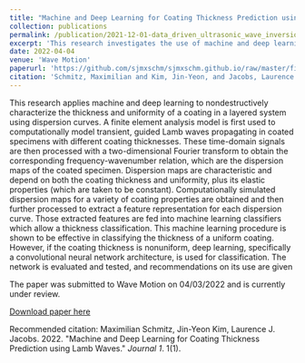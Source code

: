 ```yaml
---
title: "Machine and Deep Learning for Coating Thickness Prediction using Lamb Waves"
collection: publications
permalink: /publication/2021-12-01-data_driven_ultrasonic_wave_inversion.md
excerpt: 'This research investigates the use of machine and deep learning methods for wave inversion in nondestructive evaluation.'
date: 2022-04-04
venue: 'Wave Motion'
paperurl: 'https://github.com/sjmxschm/sjmxschm.github.io/raw/master/files/Machine_Learning_Inv_Max_Schmitz_Paper_Preprint_online.pdf'
citation: 'Schmitz, Maximilian and Kim, Jin-Yeon, and Jacobs, Laurence J.. (2022). &quot;Machine and Deep Learning for Coating Thickness Prediction using Lamb Waves.&quot; <i>Wave Motion 1</i>. 1(1).'
---
```


This research applies machine and deep learning to nondestructively characterize the thickness and uniformity of a coating in a layered system using dispersion curves. A finite element analysis model is first used to computationally model transient, guided Lamb waves propagating in coated specimens with different coating thicknesses. These time-domain signals are then processed with a two-dimensional Fourier transform to obtain the corresponding frequency-wavenumber relation, which are the dispersion maps of the coated specimen. Dispersion maps are characteristic and depend on both the coating thickness and uniformity, plus its elastic properties (which are taken to be constant). Computationally simulated dispersion maps for a variety of coating properties are obtained and then further processed to extract a feature representation for each dispersion curve. Those extracted features are fed into machine learning classifiers which allow a thickness classification. This machine learning procedure is shown to be effective in classifying the thickness of a uniform coating. However, if the coating thickness is nonuniform, deep learning, specifically a convolutional neural network architecture, is used for classification. The network is evaluated and tested, and recommendations on its use are given

The paper was submitted to Wave Motion on 04/03/2022 and is currently under review.

[Download paper here](https://github.com/sjmxschm/sjmxschm.github.io/raw/master/files/Machine_Learning_Inv_Max_Schmitz_Paper_Preprint_online.pdf)

Recommended citation: Maximilian Schmitz, Jin-Yeon Kim, Laurence J. Jacobs. 2022. "Machine and Deep Learning for Coating Thickness Prediction using Lamb Waves." <i>Journal 1</i>. 1(1).